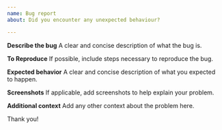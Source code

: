 ```yaml
---
name: Bug report
about: Did you encounter any unexpected behaviour?

---
```


**Describe the bug**
A clear and concise description of what the bug is.

**To Reproduce**
If possible, include steps necessary to reproduce the bug.

**Expected behavior**
A clear and concise description of what you expected to happen.

**Screenshots**
If applicable, add screenshots to help explain your problem.

**Additional context**
Add any other context about the problem here.

Thank you!
